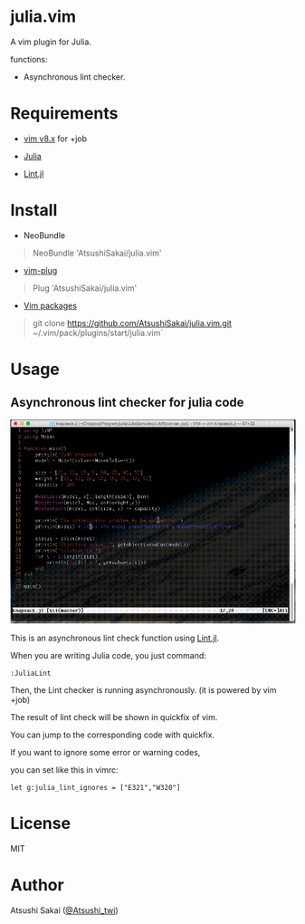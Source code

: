 # julia.vim

A vim plugin for Julia.

 

functions:

- Asynchronous lint checker. 

# Requirements

- [vim v8.x](http://www.vim.org/) for +job

- [Julia](https://julialang.org/)

- [Lint.jl](https://github.com/tonyhffong/Lint.jl)

 

# Install

- NeoBundle

> NeoBundle 'AtsushiSakai/julia.vim'

- [vim-plug](https://github.com/junegunn/vim-plug)

> Plug 'AtsushiSakai/julia.vim'

- [Vim packages](http://vimhelp.appspot.com/repeat.txt.html#packages)

> git clone https://github.com/AtsushiSakai/julia.vim.git ~/.vim/pack/plugins/start/julia.vim`

 
# Usage

## Asynchronous lint checker for julia code

![gif1](https://github.com/AtsushiSakai/julia.vim/blob/master/images/JuliaLint.gif)

This is an asynchronous lint check function using [Lint.jl](https://github.com/tonyhffong/Lint.jl).

When you are writing Julia code, you just command:

```
:JuliaLint
```

Then, the Lint checker is running asynchronously. (it is powered by vim +job) 

The result of lint check will be shown in quickfix of vim.

You can jump to the corresponding code with quickfix.

 

If you want to ignore some error or warning codes,

you can set like this in vimrc:

```
let g:julia_lint_ignores = ["E321","W320"]
```

# License 

MIT

# Author

Atsushi Sakai ([@Atsushi_twi](https://twitter.com/Atsushi_twi))


